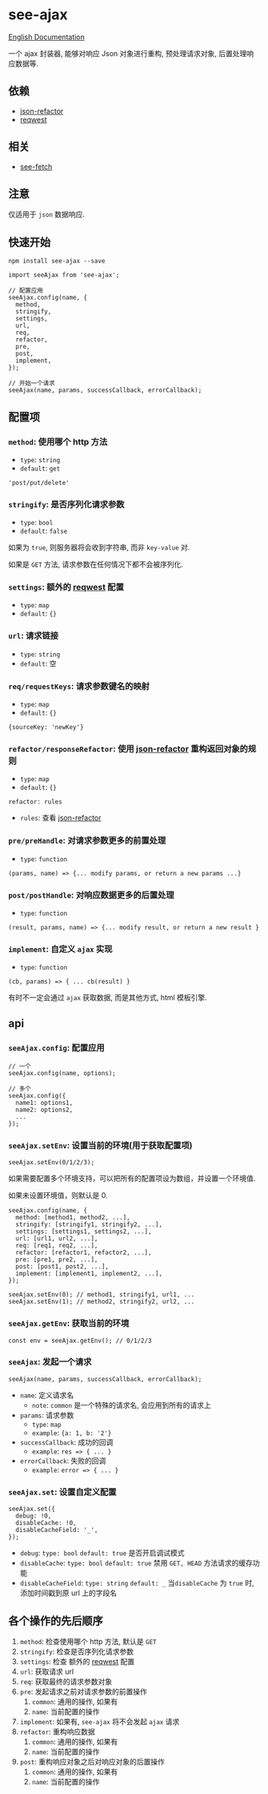 # see-ajax

[English Documentation](./README.en.md)

一个 ajax 封装器, 能够对响应 Json 对象进行重构, 预处理请求对象, 后置处理响应数据等.

## 依赖

- [json-refactor](https://github.com/senntyou/json-refactor)
- [reqwest](https://github.com/ded/reqwest)

## 相关

- [see-fetch](https://github.com/senntyou/see-fetch)

## 注意

仅适用于 `json` 数据响应.

## 快速开始

```
npm install see-ajax --save
```

```
import seeAjax from 'see-ajax';

// 配置应用
seeAjax.config(name, {
  method,
  stringify,
  settings,
  url,
  req,
  refactor,
  pre,
  post,
  implement,
});

// 开始一个请求
seeAjax(name, params, successCallback, errorCallback);
```

## 配置项

### `method`: 使用哪个 http 方法

- `type`: `string`
- `default`: `get`

```
'post/put/delete'
```

### `stringify`: 是否序列化请求参数

- `type`: `bool`
- `default`: `false`

如果为 `true`, 则服务器将会收到字符串, 而非 `key-value` 对.

如果是 `GET` 方法, 请求参数在任何情况下都不会被序列化.

### `settings`: 额外的 [reqwest](https://github.com/ded/reqwest#options) 配置

- `type`: `map`
- `default`: `{}`

### `url`: 请求链接

- `type`: `string`
- `default`: 空

### `req/requestKeys`: 请求参数键名的映射

- `type`: `map`
- `default`: `{}`

```
{sourceKey: 'newKey'}
```

### `refactor/responseRefactor`: 使用 [json-refactor](https://github.com/senntyou/json-refactor) 重构返回对象的规则

- `type`: `map`
- `default`: `{}`

```
refactor: rules
```

- `rules`: 查看 [json-refactor](https://github.com/senntyou/json-refactor)

### `pre/preHandle`: 对请求参数更多的前置处理

- `type`: `function`

```
(params, name) => {... modify params, or return a new params ...}
```

### `post/postHandle`: 对响应数据更多的后置处理

- `type`: `function`

```
(result, params, name) => {... modify result, or return a new result }
```

### `implement`: 自定义 `ajax` 实现

- `type`: `function`

```
(cb, params) => { ... cb(result) }
```

有时不一定会通过 `ajax` 获取数据, 而是其他方式, html 模板引擎.

## api

### `seeAjax.config`: 配置应用

```
// 一个
seeAjax.config(name, options);

// 多个
seeAjax.config({
  name1: options1,
  name2: options2,
  ...
});
```

### `seeAjax.setEnv`: 设置当前的环境(用于获取配置项)

```
seeAjax.setEnv(0/1/2/3);
```

如果需要配置多个环境支持，可以把所有的配置项设为数组，并设置一个环境值.

如果未设置环境值，则默认是 0.

```
seeAjax.config(name, {
  method: [method1, method2, ...],
  stringify: [stringify1, stringify2, ...],
  settings: [settings1, settings2, ...],
  url: [url1, url2, ...],
  req: [req1, req2, ...],
  refactor: [refactor1, refactor2, ...],
  pre: [pre1, pre2, ...],
  post: [post1, post2, ...],
  implement: [implement1, implement2, ...],
});

seeAjax.setEnv(0); // method1, stringify1, url1, ...
seeAjax.setEnv(1); // method2, stringify2, url2, ...
```

### `seeAjax.getEnv`: 获取当前的环境

```
const env = seeAjax.getEnv(); // 0/1/2/3
```

### `seeAjax`: 发起一个请求

```
seeAjax(name, params, successCallback, errorCallback);
```

- `name`: 定义请求名
  - `note`: `common` 是一个特殊的请求名, 会应用到所有的请求上
- `params`: 请求参数
  - `type`: `map`
  - `example`: `{a: 1, b: '2'}`
- `successCallback`: 成功的回调
  - `example`: `res => { ... }`
- `errorCallback`: 失败的回调
  - `example`: `error => { ... }`

### `seeAjax.set`: 设置自定义配置

```
seeAjax.set({
  debug: !0,
  disableCache: !0,
  disableCacheField: '_',
});
```

- `debug`: `type: bool` `default: true` 是否开启调试模式
- `disableCache`: `type: bool` `default: true` 禁用 `GET, HEAD` 方法请求的缓存功能
- `disableCacheField`: `type: string` `default: _` 当`disableCache` 为 `true` 时, 添加时间戳到原 url 上的字段名

## 各个操作的先后顺序

1. `method`: 检查使用哪个 http 方法, 默认是 `GET`
2. `stringify`: 检查是否序列化请求参数
3. `settings`: 检查 额外的 [reqwest](https://github.com/ded/reqwest#options) 配置
4. `url`: 获取请求 url
5. `req`: 获取最终的请求参数对象
6. `pre`: 发起请求之前对请求参数的前置操作
   1. `common`: 通用的操作, 如果有
   2. `name`: 当前配置的操作
7. `implement`: 如果有, `see-ajax` 将不会发起 `ajax` 请求
8. `refactor`: 重构响应数据
   1. `common`: 通用的操作, 如果有
   2. `name`: 当前配置的操作
9. `post`: 重构响应对象之后对响应对象的后置操作
   1. `common`: 通用的操作, 如果有
   2. `name`: 当前配置的操作
